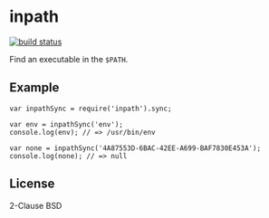 inpath
======

[![build status](https://secure.travis-ci.org/calmh/node-inpath.png)](http://travis-ci.org/calmh/node-inpath)

Find an executable in the `$PATH`.

Example
-------

    var inpathSync = require('inpath').sync;
    
    var env = inpathSync('env');
    console.log(env); // => /usr/bin/env
    
    var none = inpathSync('4A87553D-6BAC-42EE-A699-BAF7830E453A');
    console.log(none); // => null

License
-------

2-Clause BSD

